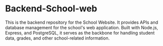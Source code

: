 # Backend-School-web
This is the backend repository for the School Website. It provides APIs and database management for the school's web application. Built with Node.js, Express, and PostgreSQL, it serves as the backbone for handling student data, grades, and other school-related information.
